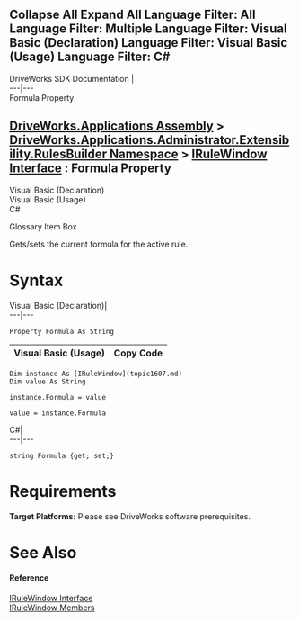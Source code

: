 Collapse All Expand All Language Filter: All  Language Filter: Multiple  Language Filter: Visual Basic (Declaration) Language Filter: Visual Basic (Usage) Language Filter: C#  
---  
DriveWorks SDK Documentation  |   
---|---  
Formula Property   
  
[DriveWorks.Applications Assembly](topic13.md) > [DriveWorks.Applications.Administrator.Extensibility.RulesBuilder Namespace](topic1581.md) > [IRuleWindow Interface](topic1607.md) : Formula Property  
---  
  
Visual Basic (Declaration)    
Visual Basic (Usage)    
C# 

Glossary Item Box

Gets/sets the current formula for the active rule. 

# Syntax

Visual Basic (Declaration)|   
---|---  
      
    
    Property Formula As String  
  
Visual Basic (Usage)| Copy Code  
---|---  
      
    
    Dim instance As [IRuleWindow](topic1607.md)
    Dim value As String
     
    instance.Formula = value
     
    value = instance.Formula  
  
C#|   
---|---  
      
    
    string Formula {get; set;}  
  
# Requirements

**Target Platforms:** Please see DriveWorks software prerequisites.

# See Also

#### Reference

[IRuleWindow Interface](topic1607.md)   
[IRuleWindow Members](topic1608.md)



